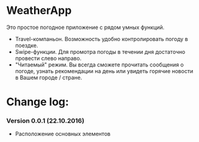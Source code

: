 # WeatherApp
Это простое погодное приложение с рядом умных функций. 
* Travel-компаньон. Возможность удобно контролировать погоду в поездке. 
* Swipe-функции. Для промотра погоды в течении дня достаточно провести слево направо. 
* "Читаемый" режим. Вы всегда сможете прочитать сообщения о погоде, узнать рекомендации на день или увидеть горячие новости в Вашем городе / стране. 

Change log: 
=====================
### Version 0.0.1 (22.10.2016)
* Расположение основных элементов 
